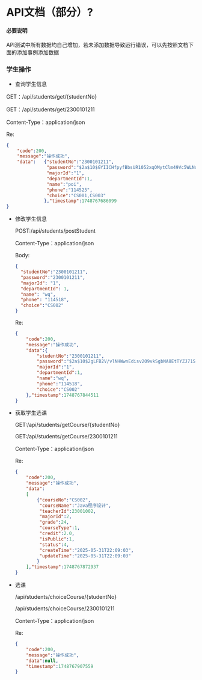 # API文档（部分）?

#### 必要说明

API测试中所有数据均自己增加，若未添加数据导致运行错误，可以先按照文档下面的添加事例添加数据

### 学生操作

- 查询学生信息

GET：/api/students/get/{studentNo}

GET：/api/students/get/2300101211

Content-Type：application/json

Re:

```json
{
    "code":200,
    "message":"操作成功",
    "data":	  {"studentNo":"2300101211",
               "password":"$2a$10$GYIICHfpyfBbsUR1052xqOMytClm49Vc5WLNqIQhrc06FBzmeFYjy",
               "majorId":"1",
               "departmentId":1,
               "name":"poi",
               "phone":"114525",
               "choice":"CS001,CS003"
              },"timestamp":1748767686099
}
```

- 修改学生信息

  POST:/api/students/postStudent

  Content-Type：application/json

  Body:

  ```json
  {
    "studentNo":"2300101211",
    "password":"2300101211",
    "majorId": "1",
    "departmentId": 1,
    "name": "wq",
    "phone": "114518",
    "choice":"CS002"
  }
  ```

  Re:

  ```json
  {
      "code":200,
      "message":"操作成功",
      "data":{
          "studentNo":"2300101211",
          "password":"$2a$10$2gLFB2V/vlNHWwnEdisv2O9vkSgbNA8EtTYZJ71ScOfTGuoryzR4m",
          "majorId":"1",
          "departmentId":1,
          "name":"wq",
          "phone":"114518",
          "choice":"CS002"
      },"timestamp":1748767844511
  }
  ```

  

- 获取学生选课

  GET:/api/students/getCourse/{studentNo}

  GET:/api/students/getCourse/2300101211

  Content-Type：application/json

  Re:

  ```json
  {
      "code":200,
      "message":"操作成功",
      "data":
      [
          {"courseNo":"CS002",
           "courseName":"Java程序设计",
           "teacherId":23001002,
           "majorId":2,
           "grade":24,
           "courseType":1,
           "credit":2.0,
           "isPublic":1,
           "status":4,
           "createTime":"2025-05-31T22:09:03",
           "updateTime":"2025-05-31T22:09:03"
          }
      ],"timestamp":1748767872937
  }
  ```

- 选课

  /api/students/choiceCourse/{studentNo}

  /api/students/choiceCourse/2300101211

  Content-Type：application/json

  Re:

  ```json
  {
      "code":200,
      "message":"操作成功",
      "data":null,
      "timestamp":1748767907559
  }
  ```

  


